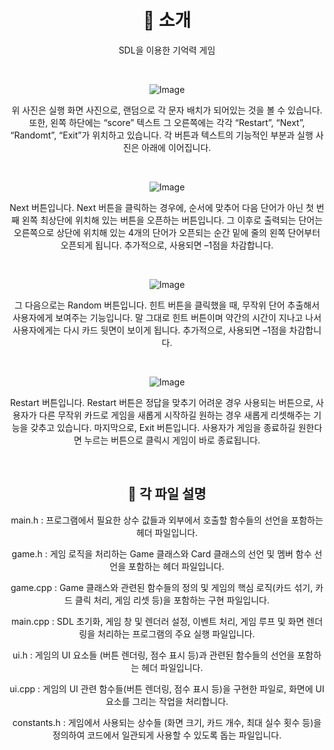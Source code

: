 <div align="center">

# 📝 소개
SDL을 이용한 기억력 게임

<br>

![Image](https://github.com/user-attachments/assets/68c7e57c-4011-4ca0-91df-c62f71830619)

 위 사진은 실행 화면 사진으로, 랜덤으로 각 문자 배치가 되어있는 것을 볼 수 있습니다. 또한, 왼쪽 하단에는 “score” 텍스트 그 오른쪽에는 각각 “Restart”, “Next”, “Randomt”, “Exit”가 위치하고 있습니다. 각 버튼과 텍스트의 기능적인 부분과 실행 사진은 아래에 이어집니다.

 <br>

![Image](https://github.com/user-attachments/assets/493cdb63-dadb-4580-a570-cffe4d7af88d)

 Next 버튼입니다. Next 버튼을 클릭하는 경우에, 순서에 맞추어 다음 단어가 아닌 첫 번째 왼쪽 최상단에 위치해 있는 버튼을 오픈하는 버튼입니다. 그 이후로 출력되는 단어는 오른쪽으로 상단에 위치해 있는 4개의 단어가 오픈되는 순간 밑에 줄의 왼쪽 단어부터 오픈되게 됩니다. 추가적으로, 사용되면 –1점을 차감합니다.

 <br>

![Image](https://github.com/user-attachments/assets/e8c466d9-4217-48c0-b4ff-4d97e10ced4f)

 그 다음으로는 Random 버튼입니다. 힌트 버튼을 클릭했을 때, 무작위 단어 추출해서 사용자에게 보여주는 기능입니다. 말 그대로 힌트 버튼이며 약간의 시간이 지나고 나서 사용자에게는 다시 카드 뒷면이 보이게 됩니다. 추가적으로, 사용되면 –1점을 차감합니다.

 <br>

![Image](https://github.com/user-attachments/assets/da8e560b-cd47-4293-b82f-6400a7dadd94)

 Restart 버튼입니다. Restart 버튼은 정답을 맞추기 어려운 경우 사용되는 버튼으로, 사용자가 다른 무작위 카드로 게임을 새롭게 시작하길 원하는 경우 새롭게 리셋해주는 기능을 갖추고 있습니다. 마지막으로, Exit 버튼입니다. 사용자가 게임을 종료하길 원한다면 누르는 버튼으로 클릭시 게임이 바로 종료됩니다.

 <br>

## 📁 각 파일 설명
main.h : 프로그램에서 필요한 상수 값들과 외부에서 호출할 함수들의 선언을 포함하는 헤더 파일입니다.

game.h : 게임 로직을 처리하는 Game 클래스와 Card 클래스의 선언 및 멤버 함수 선언을 포함하는 헤더 파일입니다.

game.cpp : Game 클래스와 관련된 함수들의 정의 및 게임의 핵심 로직(카드 섞기, 카드 클릭 처리, 게임 리셋 등)을 포함하는 구현 파일입니다.

main.cpp : SDL 초기화, 게임 창 및 렌더러 설정, 이벤트 처리, 게임 루프 및 화면 렌더링을 처리하는 프로그램의 주요 실행 파일입니다.

ui.h : 게임의 UI 요소들 (버튼 렌더링, 점수 표시 등)과 관련된 함수들의 선언을 포함하는 헤더 파일입니다.

ui.cpp : 게임의 UI 관련 함수들(버튼 렌더링, 점수 표시 등)을 구현한 파일로, 화면에 UI 요소를 그리는 작업을 처리합니다.

constants.h : 게임에서 사용되는 상수들 (화면 크기, 카드 개수, 최대 실수 횟수 등)을 정의하여 코드에서 일관되게 사용할 수 있도록 돕는 파일입니다.

</div>
